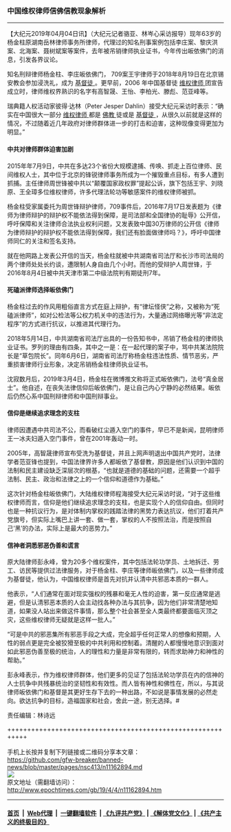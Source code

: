 ### 中国维权律师信佛信教现象解析
------------------------

<p>
 【大纪元2019年04月04日讯】（大纪元记者骆亚、林岑心采访报导）现年63岁的杨金柱原湖南岳林律师事务所律师，代理过的知名刑事案例包括李庄案、黎庆洪案、北海案、聂树斌案等案件，去年被吊销律师执业证书，今年传出皈依佛门的消息，引发各界议论。
</p>
<p>
 知名刑辩律师杨金柱、李庄皈依佛门， 709案王宇律师于2018年8月19日在北京锡安教会参加浸洗礼，成为
 <a href="http://www.epochtimes.com/gb/tag/%E5%9F%BA%E7%9D%A3%E5%BE%92.html">
  基督徒
 </a>
 。更早前，2006 年中国基督徒
 <a href="http://www.epochtimes.com/gb/tag/%E7%BB%B4%E6%9D%83%E5%BE%8B%E5%B8%88.html">
  维权律师
 </a>
 团宣告成立时，律师维权界熟识的名字有高智晟、王怡、李柏光、滕彪、范亚峰等。
</p>
<p>
 瑞典籍人权活动家彼得‧达林（Peter Jesper Dahlin）接受大纪元采访时表示：“确实在中国很大一部分
 <a href="http://www.epochtimes.com/gb/tag/%E7%BB%B4%E6%9D%83%E5%BE%8B%E5%B8%88.html">
  维权律师
 </a>
 都是
 <a href="http://www.epochtimes.com/gb/tag/%E4%BD%9B%E6%95%99.html">
  佛教
 </a>
 徒或是
 <a href="http://www.epochtimes.com/gb/tag/%E5%9F%BA%E7%9D%A3%E5%BE%92.html">
  基督徒
 </a>
 ，从很久以前就是这样的情况，不过随着近几年政府对律师群体进一步的打击和迫害，这种现像变得更加为明显。”
</p>
<h4>
 中共对律师群体迫害加剧
</h4>
<p>
 2015年年7月9日，中共在多达23个省份大规模逮捕、传唤、抓走上百位律师、民间维权人士，其中位于北京的锋锐律师事务所成为一个摧毁重点目标，有多人遭到抓捕。主任律师周世锋被中共以“颠覆国家政权罪”提起公诉，旗下包括王宇、刘晓原、王全璋多位维权律师，许多代理法轮功等敏感案件的维权律师被抓。
</p>
<p>
 杨金柱受家属委托为周世锋辩护律师，709事件后，2016年7月17日发表题为《律师为律师辩护的辩护权不能依法得到保障，是司法部和全国律协的耻辱》公开信，呼吁保障和关注律师合法执业权利问题，又发表致中国30万律师的公开信《律师为律师辩护的辩护权不能依法得到保障，我们还有脸面做律师吗？》，呼吁中国律师同仁的关注和签名支持。
</p>
<p>
 就在他网路上发表公开信的当天，杨金柱就被中共湖南省司法厅和长沙市司法局的两个律师处处长约谈，遭限制人身自由几个小时。而他的受辩护人周世锋，于2016年8月4日被中共天津市第二中级法院判有期徒刑7年。
</p>
<h4>
 死磕派律师选择皈依佛门
</h4>
<p>
 杨金柱过去的作风用粗俗直言方式在庭上辩护，有“律坛怪侠”之称，又被称为“死磕派律师”，如对公检法等公权力机关中的违法行为，大量通过网络曝光等“非法定程序”的方式进行抗议，以推进其代理行为。
</p>
<p>
 2018年5月14日，中共湖南省司法厅出具的一份告知书中，吊销了杨金柱的律师执业证书。罗列的理由有四条，其中之一是：在一起代理的案子中，骂中共某法院院长是“草包院长”。同年6月6日，湖南省司法厅称杨金柱违法性质、情节恶劣，严重损害律师行业形象，决定吊销杨金柱律师执业证书。
</p>
<p>
 沈寂数月后，2019年3月4日，杨金柱在微博推文称将正式皈依佛门，法号“真金居士”。他自述，在丧失法律信仰后皈依佛门，是让自己内心宁静的必然结果。皈依后仍然心系中国刑辩律师和中国刑辩事业。
</p>
<h4>
 <span class="Apple-converted-space">
  信仰是继续追求理念的支柱
 </span>
</h4>
<p>
 律师因遭遇中共司法不公，而看破红尘遁入空门的事件，早已不是新闻，昆明律师王一冰夫妇遁入空门事件，曾在2001年轰动一时。
</p>
<p>
 2005年，高智晟律师宣布受洗为基督徒，并且上网声明退出中国共产党时，法律学者范亚锋也提到，中国法律界许多人都皈依了基督教，原因是他们认识到中国的法制和民主建设缺乏深层次的根基，“也就是道德的基础的问题，还需要一个超乎法制、民主、政治和法律之上的一个信仰和道德作为基础。”
</p>
<p>
 这次针对杨金柱皈依佛门，大陆维权律师程海接受大纪元采访时说，“对于这些维权律师而言，信仰是他们继续追求理念的支柱，也是实现个人的信仰自由。但同时也是一种抗议行为，是对体制内掌权的践踏法律的黑势力表达抗议，他们打着共产党旗号，但实际上嘴巴上讲一套、做一套，掌权的人不按照法治，而是按照自己‘黑’的办法，实际上是最大的恶势力。”
</p>
<h4>
 信神者洞悉邪恶伪善和谎言
</h4>
<p>
 原大陆律师彭永峰，曾为20多个维权案件，其中包括法轮功学员、土地拆迁、劳工、访民等提供过法律服务，对于杨金柱、李庄等律师皈依佛门，以及一些律师成为基督徒，他认为，中国维权律师是首先对抗并认清中共邪恶本质的一群人。
</p>
<p>
 他表示，“人们通常在面对现实强权的残暴和毫无人性的迫害，第一反应通常是逃避，但是认清邪恶本质的人会主动找各种办法与其抗争，因为他们非常清楚地知道，如果没人站出来做这件事情，那么整个社会甚至全人类最终都要面临灭顶之灾，这些维权律师无疑就是这样一批人。”
</p>
<p>
 “可是中共的邪恶集所有邪恶手段之大成，完全超乎任何正常人的想像和预期，人性的弱点更是完全被狡猾至极的中共利用和控制着。清醒的人都慢慢地意识到面对如此邪恶伪善至极的统治，人的理性和力量是非常有限的，转而求助神力和神性的帮助。”
</p>
<p>
 彭永峰表示，作为维权律师群体，他们更多的见证了包括法轮功学员在内的信神的人士抗争中共残暴统治的坚韧性和有效性。而人皆有神性和佛性在，所以，与其说律师皈依佛门和基督是其更好生存下去的一种出路，不如说是事情发展的必然走向。欲达抗争的目标，造福国家和社会，舍此一途，别无选择。#
</p>
<p>
 责任编辑：林诗远
</p>

+++++++++++++++++++++++++++++++++++++++++++++++++++++++++++<br/><br/>
手机上长按并复制下列链接或二维码分享本文章：<br/>
https://github.com/gfw-breaker/banned-news/blob/master/pages/nsc413/n11162894.md <br/>
<a href='https://github.com/gfw-breaker/banned-news/blob/master/pages/nsc413/n11162894.md'><img src='https://github.com/gfw-breaker/banned-news/blob/master/pages/nsc413/n11162894.md.png'/></a> <br/>
原文地址（需翻墙访问）：http://www.epochtimes.com/gb/19/4/4/n11162894.htm


------------------------
#### [首页](https://github.com/gfw-breaker/banned-news/blob/master/README.md) &nbsp;|&nbsp; [Web代理](https://github.com/labour-camp/helloworld) &nbsp;|&nbsp; [一键翻墙软件](https://github.com/gfw-breaker/nogfw/blob/master/README.md) &nbsp;| [《九评共产党》](https://github.com/gfw-breaker/9ping.md/blob/master/README.md#九评之一评共产党是什么) | [《解体党文化》](https://github.com/gfw-breaker/jtdwh.md/blob/master/README.md) | [《共产主义的终极目的》](https://github.com/gfw-breaker/gczydzjmd.md/blob/master/README.md)

